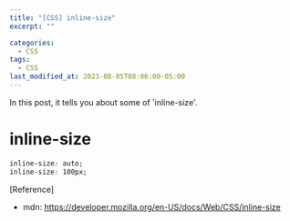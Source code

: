 ```yaml
---
title: "[CSS] inline-size"
excerpt: ""

categories:
  - CSS
tags:
  - CSS
last_modified_at: 2023-08-05T08:06:00-05:00
---
```


In this post, it tells you about some of 'inline-size'.

# inline-size

```css
inline-size: auto;
inline-size: 100px;
```

[Reference]

- mdn: <https://developer.mozilla.org/en-US/docs/Web/CSS/inline-size>
